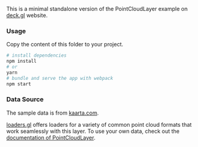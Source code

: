 This is a minimal standalone version of the PointCloudLayer example
on [deck.gl](http://deck.gl) website.

### Usage

Copy the content of this folder to your project. 

```bash
# install dependencies
npm install
# or
yarn
# bundle and serve the app with webpack
npm start
```

### Data Source

The sample data is from [kaarta.com](https://kaarta.com).

[loaders.gl](https://loaders.gl) offers loaders for a variety of common point cloud formats that work seamlessly with this layer. To use your own data, check out
the [documentation of PointCloudLayer](../../../docs/api-reference/layers/point-cloud-layer.md).